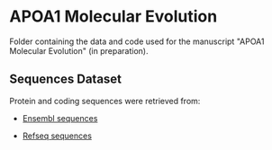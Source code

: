 # APOA1 Molecular Evolution

Folder containing the data and code used for the manuscript "APOA1 Molecular Evolution" (in preparation).

## Sequences Dataset

Protein and coding sequences were retrieved from:

- [Ensembl sequences](https://www.ensembl.org/Homo_sapiens/Gene/Compara_Ortholog?db=core;g=ENSG00000118137;r=11:116835751-116837950)

- [Refseq sequences](https://www.ncbi.nlm.nih.gov/gene/335/ortholog/?scope=7776)
